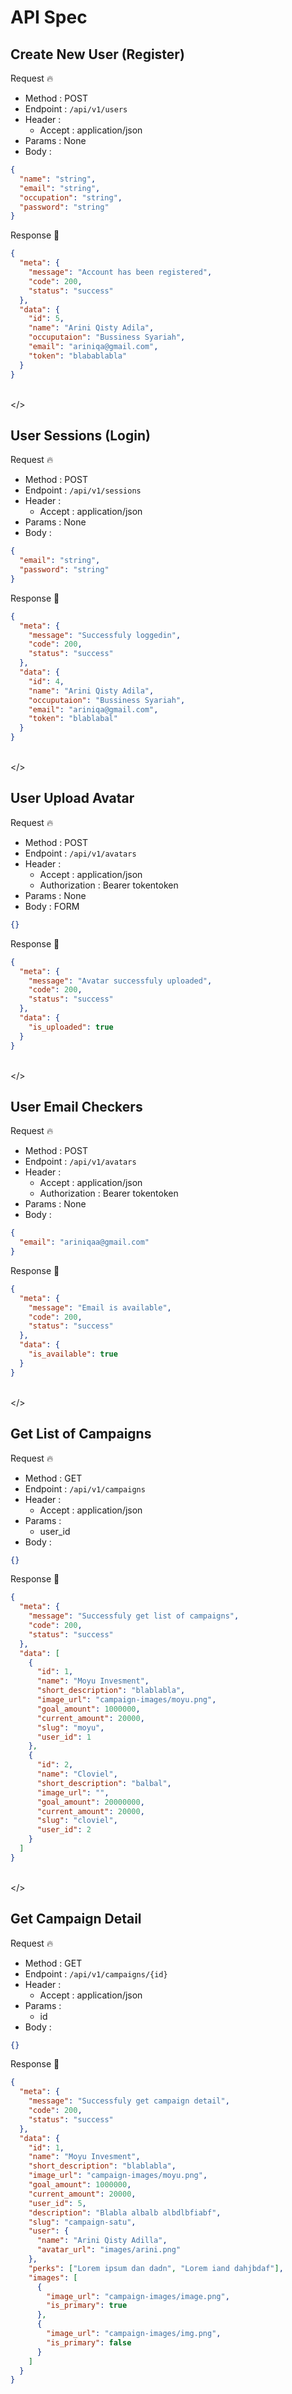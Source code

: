 # API Spec

## Create New User (Register)

Request 🔥

- Method : POST
- Endpoint : `/api/v1/users`
- Header :
  - Accept : application/json
- Params : None
- Body :

```json
{
  "name": "string",
  "email": "string",
  "occupation": "string",
  "password": "string"
}
```

Response 🚀

```json
{
  "meta": {
    "message": "Account has been registered",
    "code": 200,
    "status": "success"
  },
  "data": {
    "id": 5,
    "name": "Arini Qisty Adila",
    "occuputaion": "Bussiness Syariah",
    "email": "ariniqa@gmail.com",
    "token": "blabablabla"
  }
}
```

\
\</>

## User Sessions (Login)

Request 🔥

- Method : POST
- Endpoint : `/api/v1/sessions`
- Header :
  - Accept : application/json
- Params : None
- Body :

```json
{
  "email": "string",
  "password": "string"
}
```

Response 🚀

```json
{
  "meta": {
    "message": "Successfuly loggedin",
    "code": 200,
    "status": "success"
  },
  "data": {
    "id": 4,
    "name": "Arini Qisty Adila",
    "occuputaion": "Bussiness Syariah",
    "email": "ariniqa@gmail.com",
    "token": "blablabal"
  }
}
```

\
\</>

## User Upload Avatar

Request 🔥

- Method : POST
- Endpoint : `/api/v1/avatars`
- Header :
  - Accept : application/json
  - Authorization : Bearer tokentoken
- Params : None
- Body : FORM

```json
{}
```

Response 🚀

```json
{
  "meta": {
    "message": "Avatar successfuly uploaded",
    "code": 200,
    "status": "success"
  },
  "data": {
    "is_uploaded": true
  }
}
```

\
\</>

## User Email Checkers

Request 🔥

- Method : POST
- Endpoint : `/api/v1/avatars`
- Header :
  - Accept : application/json
  - Authorization : Bearer tokentoken
- Params : None
- Body :

```json
{
  "email": "ariniqaa@gmail.com"
}
```

Response 🚀

```json
{
  "meta": {
    "message": "Email is available",
    "code": 200,
    "status": "success"
  },
  "data": {
    "is_available": true
  }
}
```

\
\</>

## Get List of Campaigns

Request 🔥

- Method : GET
- Endpoint : `/api/v1/campaigns`
- Header :
  - Accept : application/json
- Params :
  - user_id
- Body :

```json
{}
```

Response 🚀

```json
{
  "meta": {
    "message": "Successfuly get list of campaigns",
    "code": 200,
    "status": "success"
  },
  "data": [
    {
      "id": 1,
      "name": "Moyu Invesment",
      "short_description": "blablabla",
      "image_url": "campaign-images/moyu.png",
      "goal_amount": 1000000,
      "current_amount": 20000,
      "slug": "moyu",
      "user_id": 1
    },
    {
      "id": 2,
      "name": "Cloviel",
      "short_description": "balbal",
      "image_url": "",
      "goal_amount": 20000000,
      "current_amount": 20000,
      "slug": "cloviel",
      "user_id": 2
    }
  ]
}
```

\
\</>

## Get Campaign Detail

Request 🔥

- Method : GET
- Endpoint : `/api/v1/campaigns/{id}`
- Header :
  - Accept : application/json
- Params :
  - id
- Body :

```json
{}
```

Response 🚀

```json
{
  "meta": {
    "message": "Successfuly get campaign detail",
    "code": 200,
    "status": "success"
  },
  "data": {
    "id": 1,
    "name": "Moyu Invesment",
    "short_description": "blablabla",
    "image_url": "campaign-images/moyu.png",
    "goal_amount": 1000000,
    "current_amount": 20000,
    "user_id": 5,
    "description": "Blabla albalb albdlbfiabf",
    "slug": "campaign-satu",
    "user": {
      "name": "Arini Qisty Adilla",
      "avatar_url": "images/arini.png"
    },
    "perks": ["Lorem ipsum dan dadn", "Lorem iand dahjbdaf"],
    "images": [
      {
        "image_url": "campaign-images/image.png",
        "is_primary": true
      },
      {
        "image_url": "campaign-images/img.png",
        "is_primary": false
      }
    ]
  }
}
```
